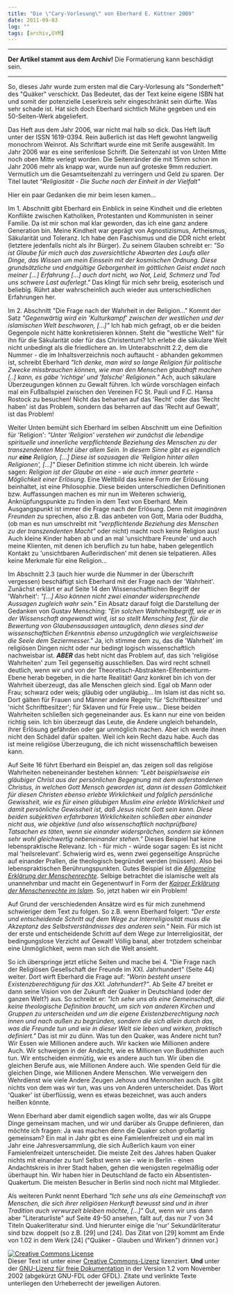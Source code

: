 ```yaml
---
title: "Die \"Cary-Vorlesung\" von Eberhard E. Küttner 2009"
date: 2011-09-03
log: ""
tags: [archiv,GYM]
---
```

<hr><b>Der Artikel stammt aus dem Archiv!</b> Die Formatierung kann beschädigt sein.<hr>

So, dieses Jahr wurde zum ersten mal die Cary-Vorlesung als "Sonderheft" des "Quäker" verschickt. Das Bedeutet, das der Text keine eigene ISBN hat und somit der potenzielle Leserkreis sehr eingeschränkt sein dürfte. Was sehr schade ist. Hat sich doch Eberhard sichtlich Mühe gegeben und ein 50-Seiten-Werk abgeliefert.
<!--break-->
Das Heft aus dem Jahr 2006, war nicht mal halb so dick. Das Heft läuft unter der ISSN 1619-0394. Rein äußerlich ist das Heft gewohnt langweilig monochrom Weinrot. Als Schriftart wurde eine mit Serife ausgewählt. Im Jahr 2006 war es eine serifenlose Schrift. Die Seitenzahl ist von Unten Mitte noch oben Mitte verlegt worden. Die Seitenränder die mit 15mm schon im Jahr 2006 mehr als knapp war, wurde nun auf groteske 9mm reduziert. Vermutlich um die Gesamtseitenzahl zu verringern und Geld zu sparen. Der Titel lautet <i>"Religiosität - Die Suche nach der Einheit in der Vielfalt"</i>

Hier ein paar Gedanken die mir beim lesen kamen...

Im 1. Abschnitt gibt Eberhard ein Einblick in seine Kindheit und die erlebten Konflikte zwischen Katholiken, Protestanten und Kommunisten in seiner Familie. Da ist mir schon mal klar geworden, das ich eine ganz andere Generation bin. Meine Kindheit war geprägt von Agnostizismus, Artheismus, Säkularität und Toleranz. Ich habe den Faschismus und die DDR nicht erlebt (letztere jedenfalls nicht als ihr Bürger). Zu seinem Glauben schreibt er:  <i>"So ist Glaube für mich auch das zuversichtliche Abwarten des Laufs aller Dinge, das Wissen um mein Einssein mit der kosmischen Ordnung. Diese grundsätzliche und endgültige Geborgenheit im göttlichen Geist endet nach meiner [...] Erfahrung [...] auch dort nicht, wo Not, Leid, Schmerz und Tod uns schwere Last auferlegt."</i> Das klingt für mich sehr breiig, esoterisch und beliebig. Rührt aber wahrscheinlich auch wieder aus unterschiedlichen Erfahrungen her.

Im 2. Abschnitt "Die Frage nach der Wahrheit in der Religion..." Kommt der Satz <i>"Gegenwärtig wird ein 'Kulturkampf' zwischen der westlichen und der islamischen Welt beschworen, [...]"</i> Ich hab mich gefragt, ob er die beiden Gegenpole nicht hätte konkretisieren können. Steht die "westliche Welt" für ihn für die Säkularität oder für das Christentum? Ich erlebe die säkulare Welt nicht unbedingt als die friedlichere an. Im Unterabschnitt 2.2, dem die Nummer - die im Inhaltsverzeichnis noch auftaucht - abhanden gekommen ist, schreibt Eberhard <i>"Ich denke, man wird so lange Religion für politische Zwecke missbrauchen können, wie man den Menschen glaubhaft machen [..] kann, es gäbe 'richtige' und 'falsche' Religionen."</i> Ach, auch säkulare Überzeugungen können zu Gewalt führen. Ich würde vorschlagen einfach mal ein Fußballspiel zwischen den Vereinen FC St. Pauli und F.C. Hansa Rostock  zu besuchen! Nicht das beharren auf das 'Recht' oder das 'Recht haben' ist das Problem, sondern das beharren auf das 'Recht auf Gewalt', ist das Problem!

Weiter Unten bemüht sich Eberhard im selben Abschnitt um eine Definition für 'Religion': <i>"Unter 'Religion' verstehen wir zunächst die lebendige spirituelle und innerliche verpflichtende Beziehung des Menschen zu der transzendenten Macht über allem Sein. In diesem Sinne gibt es eigendlich nur <b>eine</b> Religion, [...] Diese ist sozusagen die 'Religion hinter allen Religionen', [...]"</i> Dieser Definition stimme ich nicht überein. Ich würde sagen: <i>Religion ist der Glaube an eine - wie auch immer geartete - Möglichkeit einer Erlösung</i>. Eine Weltbild das keine Form der Erlösung beinhaltet, ist eine Philosophie. Diese beiden unterschiedlichen Definitionen bzw. Auffassungen machen es mir nun im Weiteren schwierig, Anknüpfungspunkte zu finden in dem Text von Eberhard. Mein Ausgangspunkt ist immer die Frage nach der Erlösung. Denn mit <i>imaginären Freunden</i> zu sprechen, also z.B. das anbeten von Gott, Maria oder Buddha, (ob man es nun umschreibt mit <i>"verpflichtende Beziehung des Menschen zu der transzendenten Macht"</i> oder nicht) macht noch keine Religion aus! Auch kleine Kinder haben ab und an mal 'unsichtbare Freunde' und auch meine Klienten, mit denen ich beruflich zu tun habe, haben gelegentlich Kontakt zu 'unsichtbaren Außerirdischen' mit denen sie telpatieren. Alles keine Merkmale für eine Religion...

Im Abschnitt 2.3 (auch hier wurde die Nummer in der Überschrift vergessen) beschäftigt sich Eberhard mit der Frage nach der 'Wahrheit'. Zunächst erklärt er auf Seite 14 den Wissenschaftlichen Begriff der 'Wahrheit': <i>"[...] Also können nicht zwei einander widersprechende Aussagen zugleich wahr sein."</i> Ein Absatz darauf folgt die Darstellung der Gedanken von Gustav Mensching: <i>"Ein solchen Wahrheitsbegriff, wie er in der Wissenschaft angewandt wird, ist so stellt Mensching fest, für die Bewertung von Glaubensaussagen untauglich, denn dieses sind der wissenschaftlichen Erkenntnis ebenso unzugänglich wie vergleichsweise die Seele dem Seziermesser."</i> Ja, ich stimme dem zu, das die 'Wahrheit' im religiösen Dingen nicht oder nur bedingt logisch wissenschaftlich nachweisbar ist. <b><i>ABER</i></b> das hebt nicht das Problem auf, das sich 'religiöse Wahrheiten' zum Teil gegenseitig ausschließen. Das wird recht schnell deutlich, wenn wir und von der Theoretisch-Abstrakten-Elfenbeinturm-Ebene herab begeben, in die harte Realität! Ganz konkret bin ich von der Wahrheit überzeugt, das alle Menschen gleich sind. Egal ob Mann oder Frau; schwarz oder weis; gläubig oder ungläubig... Im Islam ist das nicht so. Dort gälten für Frauen und Männer andere Regeln; für 'Schriftbesitzer' und 'nicht Schriftbesitzer'; für Sklaven und für Freie usw... Diese beiden Wahrheiten schließen sich gegeneinander aus. Es kann nur eine von beiden richtig sein. Ich bin überzeugt das Leute, die Andere ungleich behandeln, ihrer Erlösung gefährden oder gar unmöglich machen. Aber ich werde ihnen nicht den Schädel dafür spalten. Weil ich kein Recht dazu habe. Auch das ist meine religiöse Überzeugung, die ich nicht wissenschaftlich beweisen kann.

Auf Seite 16 führt Eberhard ein Beispiel an, das zeigen soll das religiöse Wahrheiten nebeneinander bestehen können: <i>"Lebt beispielsweise ein gläubiger Christ aus der persönlichen Begegnung mit dem auferstandenen Christus, in welchen Gott Mensch geworden ist, dann ist dessen Göttlichkeit für diesen Christen ebenso erlebte Wirklichkeit und folglich persönliche Gewissheit, wie es für einen gläubigen Muslim eine erlebte Wirklichkeit und damit persönliche Gewissheit ist, daß Jesus nicht Gott sein kann. Diese beiden subjektiven erfahrbaren Wirklichkeiten schließen aber einander nicht aus, wie objektive (und also wissenschaftlich nachprüfbare) Tatsachen es täten, wenn sie einander widersprächen, sondern sie können sehr wohl gleichwertig nebeneinander stehen."</i> Dieses Beispiel hat keine lebenspraktische Relevanz. Ich - für mich - würde sogar sagen: Es ist nicht mal 'heilsrelevant'. Schwierig wird es, wenn zwei gegenseitige Ansprüche auf einander Prallen, die theologisch begründet werden (müssen). Also bei lebenspraktischen Berührungspunkten. Gutes Beispiel ist die <a href="http://de.wikipedia.org/wiki/Allgemeine_Erkl%C3%A4rung_der_Menschenrechte"><i>Allgemeine Erklärung der Menschenrechte</i></a>. Selbige betrachtet die islamische welt als unannehmbar und macht ein Gegenentwurf in Form der <a href="http://de.wikipedia.org/wiki/Kairoer_Erkl%C3%A4rung_der_Menschenrechte_im_Islam"><i>Kairoer Erklärung der Menschenrechte im Islam</i></a>. So, jetzt haben wir ein Problem!

Auf Grund der verschiedenden Ansätze wird es für mich zunehmend schwieriger dem Text zu folgen. So z.B. wenn Eberhard folgert: <i>"Der erste und entscheidende Schritt auf dem Wege zur Interreligiosität muss die Akzeptanz des Selbstverständnisses des anderen sein."</i> Nein. Für mich ist der erste und entscheidende Schritt auf dem Wege zur Interreligiosität, der bedingungslose Verzicht auf Gewalt! Völlig banal, aber trotzdem scheinbar eine Unmöglichkeit, wenn man sich die Welt ansieht.

So ich überspringe jetzt etliche Seiten und mache bei 4. "Die Frage nach der Religiösen Gesellschaft der Freunde im XXI. Jahrhundert" (Seite 44) weiter. Dort wirft Eberhard die Frage auf: <i>"Worin besteht unsere Existenzberechtigung für das XXI. Jahrhundert?"</i>. Ab Seite 47 breitet er dann seine Vision von der Zukunft der Quaker in Deutschland (oder der ganzen Welt?) aus. So schreibt er: <i>"Ich sehe uns als eine Gemeinschaft, die keine theologische Definition braucht, um sich von anderen Kirchen und Gruppen zu unterscheiden und um die eigene Existenzberechtigung nach innen und nach außen zu begründen, sondern die sich allein durch das, was die Freunde tun und wie in dieser Welt sie leben und wirken, praktisch definiert."</i> Das ist mir zu dünn. Was tun den Quaker, was Andere nicht tun? Wir Essen wie Millionen andere auch. Wir kacken wie Millionen andere Auch. Wir schweigen in der Andacht, wie es Millionen von Buddhisten auch tun. Wir entscheiden einmütig, wie es andere auch tun. Wir üben die gleichen Berufe aus, wie Millionen Andere auch. Wie spenden Geld für die gleichen Dinge, wie Millionen Andere Menschen. Wie verweigern den Wehrdienst wie viele Andere Zeugen Jehova und Mennoniten auch. Es gibt nichts von dem was wir tun, was uns von Anderen unterscheidet. Das Wort 'Quaker' ist überflüssig, wenn es etwas bezeichnet, was auch anders heißen könnte.

Wenn Eberhard aber damit eigendlich sagen wollte, das wir als Gruppe Dinge gemeinsam machen, und wir und darüber als Gruppe definieren, dan möchte ich fragen: Ja was machen denn die Quaker schon großartig gemeinsam? Ein mal in Jahr gibt es eine Famielenfreizeit und ein mal im Jahr eine Jahresversammlung, die sich Äußerlich kaum von einer Famielenfreizeit unterscheidet. Die meiste Zeit des Jahres haben Quaker nichts mit einander zu tun! Selbst wenn sie - wie in Berlin - einen Andachtskreis in ihrer Stadt haben, gehen die wenigsten regelmäßig oder überhaupt hin. Wir haben hier in Deutschland de facto ein Absentisten-Quakertum. Die meisten Besucher in Berlin sind noch nicht mal Mitglieder.

Als weiteren Punkt nennt Eberhard <i>"Ich sehe uns als eine Gemeinschaft von Menschen, die sich ihrer religiösen Herkunft bewusst sind und in ihrer Tradition auch verwurzelt bleiben möchte, [...]"</i> Gut, wenn wir uns dann aber "Literaturliste" auf Seite 49-50 ansehen, fällt auf, das nur 7 von 34 Titeln Quakerliteratur sind. Und hierunter einige die 'nur' Sekundärliteratur sind bzw. doppelt (so z.B. [29] und [24]. Das Zitat von [29] kommt am Ende von 1.02 in dem Werk [24] ("Quäker - Glauben und Wirken") drinnen vor.)

</ul>

 <a rel="license" href="http://creativecommons.org/licenses/by-sa/3.0/de/"><img alt="Creative Commons License" style="border-width:0" src="http://i.creativecommons.org/l/by-sa/3.0/de/88x31.png" /></a><br />Dieser <span xmlns:dc="http://purl.org/dc/elements/1.1/" href="http://purl.org/dc/dcmitype/Text" rel="dc:type">Text</span> ist unter einer <a rel="license" href="http://creativecommons.org/licenses/by-sa/3.0/de/">Creative Commons-Lizenz</a> lizenziert. <b>Und</b> unter der <a href="http://de.wikipedia.org/wiki/GFDL">GNU-Lizenz für freie Dokumentation</a> in der Version 1.2 vom November 2002 (abgekürzt GNU-FDL oder GFDL). Zitate und verlinkte Texte unterliegen den Urheberrecht der jeweiligen Autoren.
